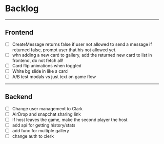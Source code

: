 # Backlog

<hr />

## Frontend

- [ ] CreateMessage returns false if user not allowed to send a message if returned false, prompt user that his not allowed yet.
- [ ] whn adding a new card to gallery, add the returned new card to list in frontend, do not fetch all!
- [ ] Card flip animations when toggled
- [ ] White bg slide in like a card
- [ ] A/B test modals vs just text on game flow

<hr/>

## Backend

- [ ] Change user management to Clark
- [ ] AirDrop and snapchat sharing link
- [ ] If host leaves the game, make the second player the host
- [ ] add api for getting history/stats
- [ ] add func for multiple gallery
- [ ] change auth to clerk
